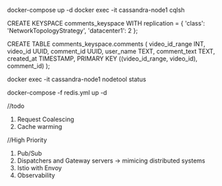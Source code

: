 docker-compose up -d
docker exec -it cassandra-node1 cqlsh

CREATE KEYSPACE comments_keyspace
WITH replication = {
'class': 'NetworkTopologyStrategy',
'datacenter1': 2
};

CREATE TABLE comments_keyspace.comments (
video_id_range INT,
video_id UUID,
comment_id UUID,
user_name TEXT,
comment_text TEXT,
created_at TIMESTAMP,
PRIMARY KEY ((video_id_range, video_id), comment_id)
);

docker exec -it cassandra-node1 nodetool status

docker-compose -f redis.yml up -d

//todo

1. Request Coalescing
2. Cache warming

//High Priority

1. Pub/Sub
2. Dispatchers and Gateway servers -> mimicing distributed systems
3. Istio with Envoy
4. Observability
